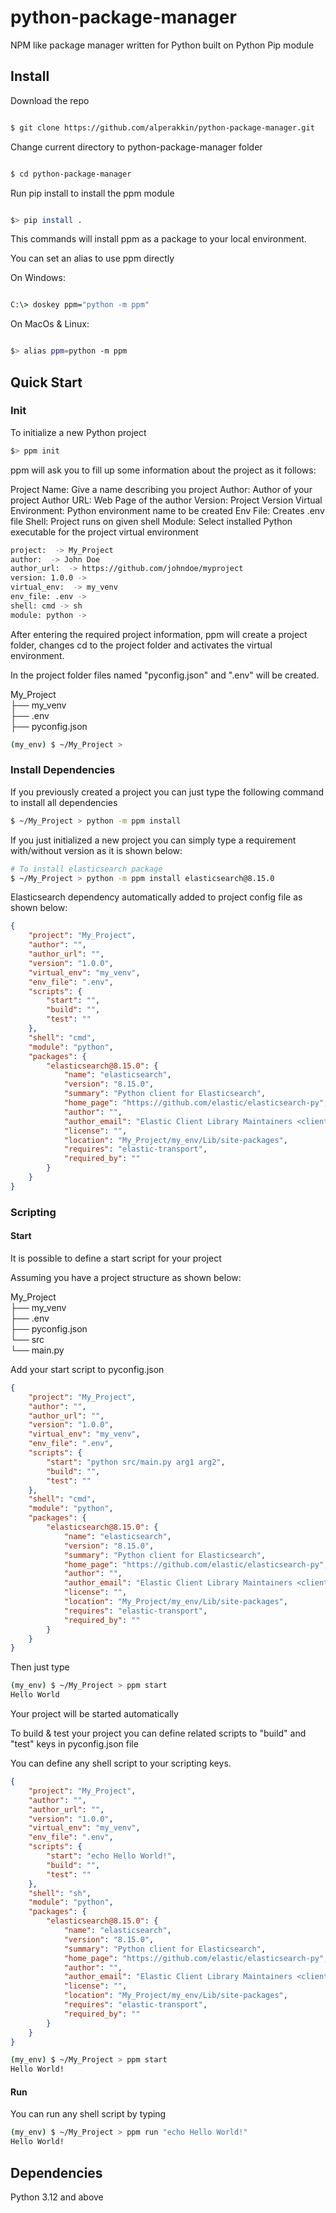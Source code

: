 # python-package-manager

NPM like package manager written for Python built on Python Pip module


## Install

Download the repo
```sh

$ git clone https://github.com/alperakkin/python-package-manager.git

```

Change current directory to python-package-manager folder

```sh

$ cd python-package-manager
```

Run pip install to install the ppm module

```sh

$> pip install .
```


This commands will install ppm as a package to your local environment.

You can set an alias to use ppm directly

On Windows:

```cmd

C:\> doskey ppm="python -m ppm"
```

On MacOs & Linux:

```sh

$> alias ppm=python -m ppm
```


## Quick Start

### Init
To initialize a new Python project

```bash
$> ppm init
```
ppm will ask you to fill up some information about the project as it follows:

Project Name: Give a name describing you project
Author: Author of your project
Author URL: Web Page of the author
Version: Project Version
Virtual Environment: Python environment name to be created
Env File: Creates .env file
Shell: Project runs on given shell
Module: Select installed Python executable for the project virtual environment

```sh
project:  -> My_Project
author:  -> John Doe
author_url:  -> https://github.com/johndoe/myproject
version: 1.0.0 ->
virtual_env:  -> my_venv
env_file: .env ->
shell: cmd -> sh
module: python ->
```

After entering the required project information, ppm will create a project folder, changes cd
to the project folder and activates the virtual environment.

In the project folder files named "pyconfig.json" and ".env"  will be created.

My_Project  
├── my_venv  
├── .env  
├── pyconfig.json  



```sh
(my_env) $ ~/My_Project >
```

### Install Dependencies

If you previously created a project you can just type the following command to install all dependencies


```sh
$ ~/My_Project > python -m ppm install
```

If you just initialized a new project you can  simply type a requirement with/without version
as it is shown below:


```sh
# To install elasticsearch package
$ ~/My_Project > python -m ppm install elasticsearch@8.15.0
```

Elasticsearch dependency automatically added to project config file as shown below:

```json
{
    "project": "My_Project",
    "author": "",
    "author_url": "",
    "version": "1.0.0",
    "virtual_env": "my_venv",
    "env_file": ".env",
    "scripts": {
        "start": "",
        "build": "",
        "test": ""
    },
    "shell": "cmd",
    "module": "python",
    "packages": {
        "elasticsearch@8.15.0": {
            "name": "elasticsearch",
            "version": "8.15.0",
            "summary": "Python client for Elasticsearch",
            "home_page": "https://github.com/elastic/elasticsearch-py",
            "author": "",
            "author_email": "Elastic Client Library Maintainers <client-libs@elastic.co>",
            "license": "",
            "location": "My_Project/my_env/Lib/site-packages",
            "requires": "elastic-transport",
            "required_by": ""
        }
    }
}
```

### Scripting

#### Start
It is possible to define a start script for your project

Assuming you have a project structure as shown below:

My_Project  
├── my_venv  
├── .env  
├── pyconfig.json  
└── src  
    └── main.py  
  

Add your start script to pyconfig.json

```json
{
    "project": "My_Project",
    "author": "",
    "author_url": "",
    "version": "1.0.0",
    "virtual_env": "my_venv",
    "env_file": ".env",
    "scripts": {
        "start": "python src/main.py arg1 arg2",
        "build": "",
        "test": ""
    },
    "shell": "cmd",
    "module": "python",
    "packages": {
        "elasticsearch@8.15.0": {
            "name": "elasticsearch",
            "version": "8.15.0",
            "summary": "Python client for Elasticsearch",
            "home_page": "https://github.com/elastic/elasticsearch-py",
            "author": "",
            "author_email": "Elastic Client Library Maintainers <client-libs@elastic.co>",
            "license": "",
            "location": "My_Project/my_env/Lib/site-packages",
            "requires": "elastic-transport",
            "required_by": ""
        }
    }
}
```
Then just type

```sh
(my_env) $ ~/My_Project > ppm start
Hello World
```

Your project will be started automatically

To build & test your project you can define related scripts to "build" and "test" keys in pyconfig.json file

You can define any shell script to your scripting keys.

```json
{
    "project": "My_Project",
    "author": "",
    "author_url": "",
    "version": "1.0.0",
    "virtual_env": "my_venv",
    "env_file": ".env",
    "scripts": {
        "start": "echo Hello World!",
        "build": "",
        "test": ""
    },
    "shell": "sh",
    "module": "python",
    "packages": {
        "elasticsearch@8.15.0": {
            "name": "elasticsearch",
            "version": "8.15.0",
            "summary": "Python client for Elasticsearch",
            "home_page": "https://github.com/elastic/elasticsearch-py",
            "author": "",
            "author_email": "Elastic Client Library Maintainers <client-libs@elastic.co>",
            "license": "",
            "location": "My_Project/my_env/Lib/site-packages",
            "requires": "elastic-transport",
            "required_by": ""
        }
    }
}
```

```sh
(my_env) $ ~/My_Project > ppm start
Hello World!
```

#### Run

You can run any shell script by typing

```sh
(my_env) $ ~/My_Project > ppm run "echo Hello World!"
Hello World!
```

## Dependencies
Python 3.12 and above
